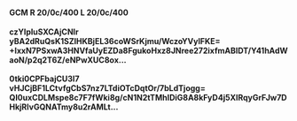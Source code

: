 #### GCM R 20/0c/400 L 20/0c/400
**czYIpluSXCAjCNIr**<br/>**yBA2dRuQsK1SZlHKBjEL36coWSrKjmu/WczoYVylFKE=**<br/>**+IxxN7PSxwA3HNVfaUyEZDa8FgukoHxz8JNree272ixfmABIDT/Y41hAdWaoN/p2q2T6Z/eNPwXUC8ox...**<br/><br/>
**0tki0CPFbajCU3I7**<br/>**vHJCjBF1LCtvfgCbS7nz7LTdiOTcDqtOr/7bLdTjogg=**<br/>**QI0uxCDLMspe8c7F7fWki8g/cN1N2tTMhIDiG8A8kFyD4j5XIRqyGrFJw7DHkjRlvGQNATmy8u2rAMLt...**